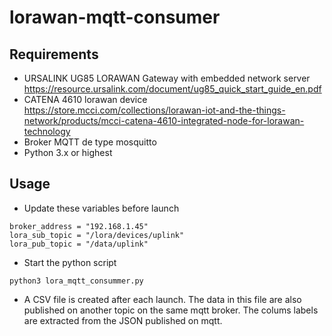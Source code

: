 # lorawan-mqtt-consumer

## Requirements

- URSALINK UG85 LORAWAN Gateway with embedded network server https://resource.ursalink.com/document/ug85_quick_start_guide_en.pdf
- CATENA 4610 lorawan device https://store.mcci.com/collections/lorawan-iot-and-the-things-network/products/mcci-catena-4610-integrated-node-for-lorawan-technology
- Broker MQTT de type mosquitto
- Python 3.x or highest

## Usage

- Update these variables before launch 
```
broker_address = "192.168.1.45"
lora_sub_topic = "/lora/devices/uplink"
lora_pub_topic = "/data/uplink"
```
- Start the python script
```
python3 lora_mqtt_consummer.py
```
- A CSV file is created after each launch. The data in this file are also published on another topic on the same mqtt 
broker.
The colums labels are extracted from the JSON published on mqtt. 
